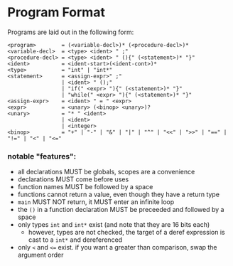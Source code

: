 # Program Format

Programs are laid out in the following form:

```abnf
<program>        = (<variable-decl>)* (<procedure-decl>)*
<variable-decl>  = <type> <ident> " ;"
<procedure-decl> = <type> <ident> " (){" (<statement>)* "}"
<ident>          = <ident-start>(<ident-cont>)*
<type>           = "int" | "int*"
<statement>      = <assign-expr>" ;"
                 | <ident> " ();"
                 | "if(" <expr> "){" (<statement>)* "}"
                 | "while(" <expr> "){" (<statement>)* "}"
<assign-expr>    = <ident> " = " <expr>
<expr>           = <unary> (<binop> <unary>)?
<unary>          = "* " <ident>
                 | <ident>
                 | <integer>
<binop>          = "+" | "-" | "&" | "|" | "^" | "<<" | ">>" | "==" | "!=" | "<" | "<="
```

### notable "features":

- all declarations MUST be globals, scopes are a convenience
- declarations MUST come before uses
- function names MUST be followed by a space
- functions cannot return a value, even though they have a return type
- `main` MUST NOT return, it MUST enter an infinite loop
- the `()` in a function declaration MUST be preceeded and followed by a space
- only types `int` and `int*` exist (and note that they are 16 bits each)
  - however, types are not checked, the target of a deref expression is cast to a `int*` and dereferenced
- only `<` and `<=` exist. if you want a greater than comparison, swap the argument order

